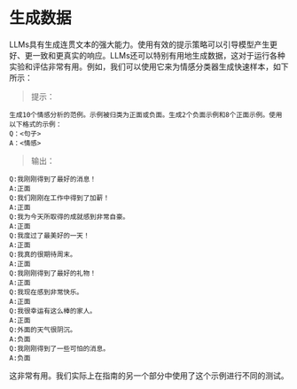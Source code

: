 # 生成数据

LLMs具有生成连贯文本的强大能力。使用有效的提示策略可以引导模型产生更好、更一致和更真实的响应。LLMs还可以特别有用地生成数据，这对于运行各种实验和评估非常有用。例如，我们可以使用它来为情感分类器生成快速样本，如下所示：

> 提示：

```text
生成10个情感分析的范例。示例被归类为正面或负面。生成2个负面示例和8个正面示例。使用以下格式的示例：
Q：<句子>
A：<情感>
```

> 输出：

```text
Q:我刚刚得到了最好的消息！
A:正面
Q:我们刚刚在工作中得到了加薪！
A:正面
Q:我为今天所取得的成就感到非常自豪。
A:正面
Q:我度过了最美好的一天！
A:正面
Q:我真的很期待周末。
A:正面
Q:我刚刚得到了最好的礼物！
A:正面
Q:我现在感到非常快乐。
A:正面
Q:我很幸运有这么棒的家人。
A:正面
Q:外面的天气很阴沉。
A:负面
Q:我刚刚得到了一些可怕的消息。
A:负面
```

这非常有用。我们实际上在指南的另一个部分中使用了这个示例进行不同的测试。